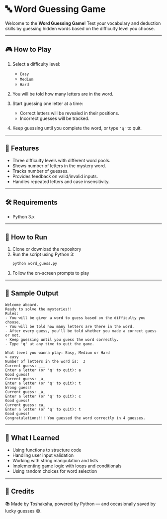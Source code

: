 # 🔤 Word Guessing Game

Welcome to the **Word Guessing Game**!
Test your vocabulary and deduction skills by guessing hidden words based on the difficulty level you choose.

---

## 🎮 How to Play

1. Select a difficulty level:
   - `Easy`
   - `Medium`
   - `Hard`

2. You will be told how many letters are in the word.

3. Start guessing one letter at a time:
   - Correct letters will be revealed in their positions.
   - Incorrect guesses will be tracked.

4. Keep guessing until you complete the word, or type `'q'` to quit.

---

## 🧠 Features

- Three difficulty levels with different word pools.
- Shows number of letters in the mystery word.
- Tracks number of guesses.
- Provides feedback on valid/invalid inputs.
- Handles repeated letters and case insensitivity.
 
---

## 🛠️ Requirements

- Python 3.x

---

## 🚀 How to Run

1. Clone or download the repository  
2. Run the script using Python 3:  
   ```bash
   python word_guess.py
3. Follow the on-screen prompts to play

---

## 📌 Sample Output
```
Welcome aboard.
Ready to solve the mysteries!!
Rules:
- You will be given a word to guess based on the difficulty you choose.
- You will be told how many letters are there in the word.
- After every guess, you'll be told whether you made a correct guess or not.
- Keep guessing until you guess the word correctly.
- Type 'q' at any time to quit the game.

What level you wanna play: Easy, Medium or Hard
> easy
Number of letters in the word is:  3
Current guess: ___
Enter a letter (or 'q' to quit): a
Good guess!
Current guess: _a_
Enter a letter (or 'q' to quit): t
Wrong guess!
Current guess: _a_
Enter a letter (or 'q' to quit): c
Good guess!
Current guess: ca_
Enter a letter (or 'q' to quit): t
Good guess!
Congratulations!!! You guessed the word correctly in 4 guesses.
```
---

## 🎯 What I Learned

- Using functions to structure code
- Handling user input validation
- Working with string manipulation and lists
- Implementing game logic with loops and conditionals
- Using random choices for word selection

---

## 🙌 Credits
📚 Made by Toshaksha, powered by Python — and occasionally saved by lucky guesses 😅.